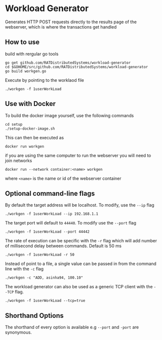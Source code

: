 # Workload Generator

Generates HTTP POST requests directly to the results page of the webserver, which is where the transactions get handled

## How to use

build with rergular go tools

```
go get github.com/RATDistributedSystems/workload-generator
cd $GOHOME/src/github.com/RATDistributedSystems/workload-generator
go build workgen.go
```

Execute by pointing to the worklaod file
```
./workgen -f 1userWorkLoad
``` 

## Use with Docker

To build the docker image yourself, use the following commands

```
cd setup
./setup-docker-image.sh
```

This can then be executed as

```
docker run workgen
```

if you are using the same computer to run the webserver you will need to join networks

```
docker run --network container:<name> workgen
```
where `<name>` is the name or id of the webserver container

## Optional command-line flags

By default the target address will be localhost. To modify, use the `--ip` flag

`./workgen -f 1userWorkLoad --ip 192.168.1.1`

The target port will default to `44440`. To modify use the `--port` flag

`./workgen -f 1userWorkLoad --port 44442`

The rate of execution can be specific with the `-r` flag 
which will add number of millisecond delay between commands. Default is 50 ms

`./workgen -f 1userWorkLoad -r 50`


Instead of point to a file, a single value can be passed in from the command line
with the `-c` flag

`./workgen -c "ADD, asinha94, 100.10"`

The workload generator can also be used as a generic TCP client with the `--TCP` flag.

`./workgen -f 1userWorkLoad --tcp=true` 

## Shorthand Options

The shorthand of every option is available e.g `--port` and `-port` are synonymous.